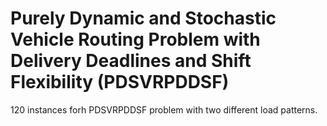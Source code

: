 # Purely Dynamic and Stochastic Vehicle Routing Problem with Delivery Deadlines and Shift Flexibility (PDSVRPDDSF)

120 instances forh PDSVRPDDSF problem with two different load patterns.
